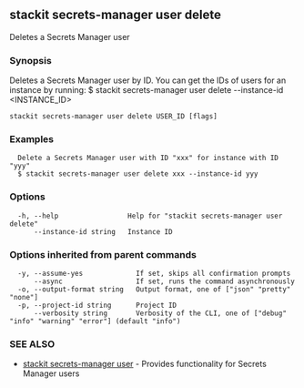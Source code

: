 ## stackit secrets-manager user delete

Deletes a Secrets Manager user

### Synopsis

Deletes a Secrets Manager user by ID. You can get the IDs of users for an instance by running:
  $ stackit secrets-manager user delete --instance-id <INSTANCE_ID>

```
stackit secrets-manager user delete USER_ID [flags]
```

### Examples

```
  Delete a Secrets Manager user with ID "xxx" for instance with ID "yyy"
  $ stackit secrets-manager user delete xxx --instance-id yyy
```

### Options

```
  -h, --help                 Help for "stackit secrets-manager user delete"
      --instance-id string   Instance ID
```

### Options inherited from parent commands

```
  -y, --assume-yes             If set, skips all confirmation prompts
      --async                  If set, runs the command asynchronously
  -o, --output-format string   Output format, one of ["json" "pretty" "none"]
  -p, --project-id string      Project ID
      --verbosity string       Verbosity of the CLI, one of ["debug" "info" "warning" "error"] (default "info")
```

### SEE ALSO

* [stackit secrets-manager user](./stackit_secrets-manager_user.md)	 - Provides functionality for Secrets Manager users

